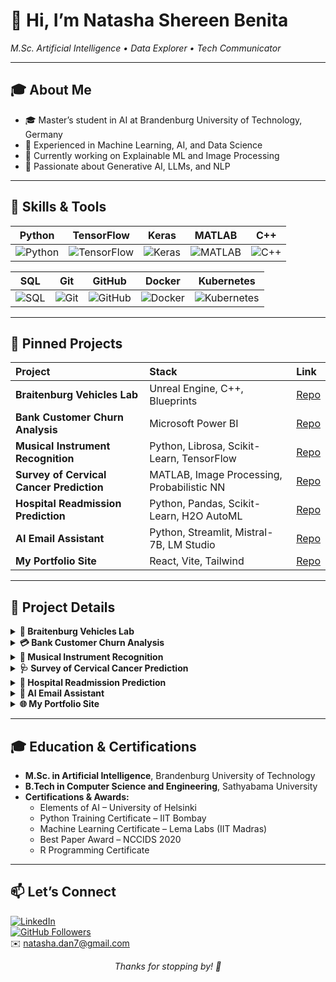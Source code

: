 # 👋 Hi, I’m Natasha Shereen Benita  
_M.Sc. Artificial Intelligence • Data Explorer • Tech Communicator_

---

## 🎓 About Me
- 🎓 Master’s student in AI at Brandenburg University of Technology, Germany  
- 💼 Experienced in Machine Learning, AI, and Data Science  
- 🔭 Currently working on Explainable ML and Image Processing  
- 🌱 Passionate about Generative AI, LLMs, and NLP  

---

## 🔧 Skills & Tools

| Python | TensorFlow | Keras | MATLAB | C++ |
|:------:|:----------:|:-----:|:------:|:---:|
| ![Python](https://img.shields.io/badge/Python-3670A0?style=flat&logo=python&logoColor=ffdd54) | ![TensorFlow](https://img.shields.io/badge/TensorFlow-FF6F00?style=flat&logo=tensorflow&logoColor=white) | ![Keras](https://img.shields.io/badge/Keras-D00000?style=flat&logo=keras&logoColor=white) | ![MATLAB](https://img.shields.io/badge/MATLAB-0076A8?style=flat&logo=mathworks&logoColor=white) | ![C++](https://img.shields.io/badge/C++-00599C?style=flat&logo=cplusplus&logoColor=white) |

| SQL | Git | GitHub | Docker | Kubernetes |
|:---:|:---:|:------:|:------:|:----------:|
| ![SQL](https://img.shields.io/badge/SQL-003B57?style=flat&logo=postgresql&logoColor=white) | ![Git](https://img.shields.io/badge/Git-F05032?style=flat&logo=git&logoColor=white) | ![GitHub](https://img.shields.io/badge/GitHub-181717?style=flat&logo=github&logoColor=white) | ![Docker](https://img.shields.io/badge/Docker-2496ED?style=flat&logo=docker&logoColor=white) | ![Kubernetes](https://img.shields.io/badge/Kubernetes-326CE5?style=flat&logo=kubernetes&logoColor=white) |

---

## 🚀 Pinned Projects

| Project                                    | Stack                                           | Link                                                                                  |
|:-------------------------------------------|:------------------------------------------------|:--------------------------------------------------------------------------------------|
| **Braitenburg Vehicles Lab**               | Unreal Engine, C++, Blueprints                  | [Repo](https://github.com/Natdan24/Braitenburg_Vehicles_UnrealEngine)               |
| **Bank Customer Churn Analysis**           | Microsoft Power BI                              | [Repo](https://github.com/Natdan24/Bank-customer-churn-analysis)                     |
| **Musical Instrument Recognition**         | Python, Librosa, Scikit-Learn, TensorFlow       | [Repo](https://github.com/Natdan24/Musical_Instrument_recognition)                   |
| **Survey of Cervical Cancer Prediction**   | MATLAB, Image Processing, Probabilistic NN      | [Repo](https://github.com/Natdan24/Survey_cervical_Cancer_prediction)                |
| **Hospital Readmission Prediction**        | Python, Pandas, Scikit-Learn, H2O AutoML        | [Repo](https://github.com/Natdan24/Hospital_Readmission_prediction)                   |
| **AI Email Assistant**                     | Python, Streamlit, Mistral-7B, LM Studio        | [Repo](https://github.com/Natdan24/ai-email-assistant)                                |
| **My Portfolio Site**                      | React, Vite, Tailwind                           | [Repo](https://github.com/Natdan24/my-portfolio)                                      |

---

## 📂 Project Details

<details>
<summary><strong>🤖 Braitenburg Vehicles Lab</strong></summary>

- **Stack:** Unreal Engine 4/5, C++, Blueprints  
- **Summary:** Implemented all four classic Braitenburg vehicles in a real-time 3D simulation. Each vehicle uses simple sensor-motor couplings—excitatory vs. inhibitory, ipsilateral vs. contralateral, linear vs. non-linear—to produce emergent behaviors like “Alive,” “Fear,” “Aggression,” “Love,” “Explorer,” and “Values & Special Tastes.”  
- **Demo:**  
  ![Braitenburg Vehicle in Unreal Engine](/screenshots/AutoScreenshot.png)  
- 🔗 [View Repo](https://github.com/Natdan24/Braitenburg_Vehicles_UnrealEngine)

</details>

<details>
<summary><strong>💳 Bank Customer Churn Analysis</strong></summary>

- **Stack:** Microsoft Power BI  
- **Summary:** End-to-end churn-prediction workflow and interactive dashboard built in Power BI.  
- **Repository Contents:**  
  - `data/bank_customers.csv` (raw dataset)  
  - `model/churn_report.pbix` (Power BI report)  
  - `docs/churn_report.pdf` (exported dashboard)  
- 🔗 [View Repo](https://github.com/Natdan24/Bank-customer-churn-analysis)

</details>

<details>
<summary><strong>🎵 Musical Instrument Recognition</strong></summary>

- **Stack:** Python, Librosa, Scikit-Learn, TensorFlow  
- **Summary:** Hybrid GMM–SVM & LSTM audio classification of 10 instrument classes.  
- **Key Result:** 91% accuracy with the LSTM model.  
- 🔗 [View Repo](https://github.com/Natdan24/Musical_Instrument_recognition)  

</details>

<details>
<summary><strong>🩺 Survey of Cervical Cancer Prediction</strong></summary>

- **Stack:** MATLAB, Image Processing, Probabilistic Neural Network  
- **Summary:** RGB→LAB + entropy features + PNN for cervical cell malignancy detection.  
- **Publication:** Best Paper Award at NCCCIDS 2020; Springer AISC vol 1317, pp 971–982.  
- 🔗 [View Repo](https://github.com/Natdan24/Survey_cervical_Cancer_prediction)  
- 🔗 [View Chapter (DOI)](https://doi.org/10.1007/978-981-16-1056-1_80)  

</details>

<details>
<summary><strong>🏥 Hospital Readmission Prediction</strong></summary>

- **Stack:** Python, Pandas, Scikit-Learn, H2O AutoML  
- **Summary:** EDA & predictive modeling for patient readmission risk using eICU data.  
- **Key Result:** GBM model achieved 99% accuracy & 1.0 AUC.  
- 🔗 [View Repo](https://github.com/Natdan24/Hospital_Readmission_prediction)  

</details>

<details>
<summary><strong>📝 AI Email Assistant</strong></summary>

- **Stack:** Python, Streamlit, Requests, Mistral-7B (LM Studio)  
- **Summary:** Offline Streamlit app that drafts professional emails with tone selection.  
- **Features:** Formal/Friendly/Apologetic/Confident tones, bullet-point input, error handling.  
- 🔗 [View Repo](https://github.com/Natdan24/ai-email-assistant)  

</details>

<details>
<summary><strong>🌐 My Portfolio Site</strong></summary>

- **Stack:** React, Vite, Tailwind CSS  
- **Summary:** Personal portfolio showcasing AI and EDA projects in a single-page flip-card design.  
- 🔗 [View Repo](https://github.com/Natdan24/my-portfolio)  

</details>

---

## 🎓 Education & Certifications

- **M.Sc. in Artificial Intelligence**, Brandenburg University of Technology  
- **B.Tech in Computer Science and Engineering**, Sathyabama University  
- **Certifications & Awards:**  
  - Elements of AI – University of Helsinki  
  - Python Training Certificate – IIT Bombay  
  - Machine Learning Certificate – Lema Labs (IIT Madras)  
  - Best Paper Award – NCCIDS 2020  
  - R Programming Certificate  

---

## 📫 Let’s Connect

[![LinkedIn](https://img.shields.io/badge/LinkedIn-0A66C2?logo=linkedin&logoColor=white)](https://www.linkedin.com/in/natasha-shereen-benita-132b70227/)  
[![GitHub Followers](https://img.shields.io/github/followers/Natdan24?label=Follow&style=social)](https://github.com/Natdan24)  
✉️ <natasha.dan7@gmail.com>

<p align="center"><em>Thanks for stopping by! 🚀</em></p>
